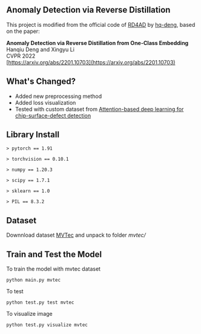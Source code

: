 ## Anomaly Detection via Reverse Distillation

This project is modified from the official code of [RD4AD](https://github.com/hq-deng/RD4AD) by [hq-deng](https://github.com/hq-deng), based on the paper:  

**Anomaly Detection via Reverse Distillation from One-Class Embedding**  
Hanqiu Deng and Xingyu Li  
CVPR 2022  
[https://arxiv.org/abs/2201.10703](https://arxiv.org/abs/2201.10703)  

## What's Changed?
- Added new preprocessing method
- Added loss visualization
- Tested with custom dataset from [Attention-based deep learning for chip-surface-defect detection](https://doi.org/10.1007/s00170-022-09425-4)

## Library Install
	> pytorch == 1.91
	
	> torchvision == 0.10.1
	
	> numpy == 1.20.3
	
	> scipy == 1.7.1
	
	> sklearn == 1.0
	
	> PIL == 8.3.2
 
 ## Dataset
Downnload dataset [MVTec](https://www.mvtec.com/company/research/datasets/mvtec-ad/) and unpack to folder *mvtec/*
## Train and Test the Model
To train the model with mvtec dataset
```
python main.py mvtec
```
To test 
```
python test.py test mvtec
```
To visualize image
```
python test.py visualize mvtec
```

